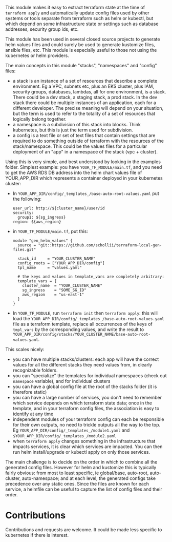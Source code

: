 This module makes it easy to extract terraform state at the time of
`terraform apply` and automatically update config files used by other
systems or tools separate from terraform such as helm or kubectl, but 
which depend on some infrastructure state or settings such as database
addresses, security group ids, etc. 

This module has been used in several closed source projects to generate 
helm values files and could surely be used to generate kustomize files, 
ansible files, etc. This module is especially useful to those 
not using the kubernetes or helm providers. 

The main concepts in this module "stacks", "namespaces" and "config" 
files: 
- a stack is an instance of a set of resources that describe a complete
  environment. Eg a VPC, subnets etc, plus an EKS cluster, plus 
  IAM, security groups, databases, lambdas, all for one environment, 
  is a stack. There could be a dev stack, a staging stack, a prod 
  stack. In the dev stack there could be multiple instances of an 
  application, each for a different developer. The precise meaning 
  will depend on your situation, but the term is used to refer to the
  totality of a set of resources that logically belong together. 
- a namespace is a subdivision of this stack into blocks. Think 
  kubernetes, but this is just the term used for subdivision.
- a config is a text file or set of text files that contain settings
  that are required to do something outside of terraform with the 
  resources of the stack/namespace. This could be the values files 
  for a particular deployment of an "app" in a namespace of the 
  stack (vpc + cluster).

Using this is very simple, and best understood by looking in the
examples folder. Simplest example: you have `YOUR_TF_MODULE/main.tf`, 
and you need to get the AWS RDS DB address into the helm chart values 
file of YOUR_APP_DIR which represents a container deployed in your 
kubernetes cluster: 

- In `YOUR_APP_DIR/config/_templates_/base-auto-root-values.yaml` 
  put the following: 
  ```
  user_url: http://${cluster_name}/user/id
  security:
    group1: ${sg_ingress}
  region: ${aws_region}
  ```

- in `YOUR_TF_MODULE/main.tf`, put this: 
  ```
  module "gen_helm_values" {
    source = "git::https://github.com/schollii/terraform-local-gen-files.git"

    stack_id     = "YOUR_CLUSTER_NAME"
    config_roots = ["YOUR_APP_DIR/config"]
    tpl_name     = "values.yaml"

    # the keys and values in template_vars are completely arbitrary:
    template_vars = {
      cluster_name  = "YOUR_CLUSTER_NAME"
      sg_ingress    = "SOME_SG_ID"
      aws_region    = "us-east-1"
    }
  }
  ```

- In `YOUR_TF_MODULE`, run `terraform init` then `terraform apply`: 
  this will load the `YOUR_APP_DIR/config/_templates_/base-auto-root-values.yaml` 
  file as a terraform template, replace all occurrences of the keys of 
  `tmpl_vars` by the corresponding values, and write the result to 
  `YOUR_APP_DIR/config/stacks/YOUR_CLUSTER_NAME/base-auto-root-values.yaml`. 

This scales nicely:

- you can have multiple stacks/clusters: each app will have the 
  correct values for all the different stacks they need values from, 
  in clearly recognizable folders. 
- you can "specialize" the templates for individual namespaces (check 
  out `namespace` variable), and for individual clusters
- you can have a global config file at the root of the stacks folder
  (it is therefore static)
- you can have a large number of services, you don't need to remember 
  which service depends on which terraform state data; once in the 
  template, and in your terraform config files, the association is
  easy to identify at any time
- independent modules of your terraform config can each be responsible
  for their own outputs, no need to trickle outputs all the way to 
  the top. Eg `YOUR_APP_DIR/config/_templates_/module1.yaml`
  and `$YOUR_APP_DIR/config/_templates_/module2.yaml`
- when `terraform apply` changes something in the infrastructure that 
  impacts services, it is clear which services are impacted. You can 
  then run helm install/upgrade or kubectl apply on only those 
  services. 

The main challenge is to decide on the order in which to combine all 
the generated config files. However for helm and kustomize this is 
typically fairly obvious: from most to least specific, ie global/base,
auto-root, auto-cluster, auto-namespace; and at each level, the 
generated configs take precedence over any static ones. Since the 
files are known for each service, a helmfile can be useful to 
capture the list of config files and their order. 


Contributions
=============

Contributions and requests are welcome. It could be made less 
specific to kubernetes if there is interest. 